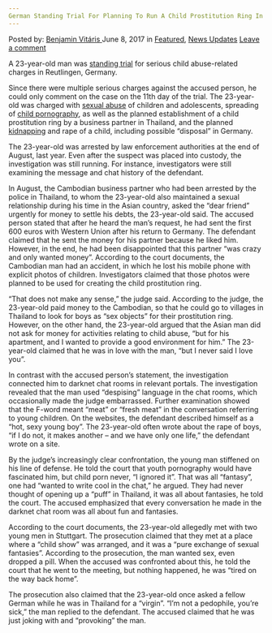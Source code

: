 ```yaml
---
German Standing Trial For Planning To Run A Child Prostitution Ring In Thailand
---
```

<article class="post-listing post-20465 post type-post status-publish format-standard has-post-thumbnail hentry 
    <div class="post-inner">
        <span>Posted by: <a href="https://www.deepdotweb.com/author/benjaminvi/" title="">Benjamin Vitáris </a></span>
    <span>June 8, 2017</span>
    <span>in <a href="https://www.deepdotweb.com/category/deepdot-news/" rel="category tag">Featured</a>, <a href="https://www.deepdotweb.com/category/news-updates/" rel="category tag">News Updates</a></span>
    <span><a href="https://www.deepdotweb.com/2017/06/08/german-standing-trial-for-planning/#respond">Leave a comment</a></span>
    </p>
    <div class="clear"></div>
    <div class="entry">
    <p>A 23-year-old man was <a href="http://www.swp.de/reutlingen/lokales/reutlingen_und_umgebung/alles-nur-erregende-sexuelle-fantasien_-15014476.html">standing trial</a> for serious child abuse-related charges in Reutlingen, Germany.</p>
    <p>Since there were multiple serious charges against the accused person, he could only comment on the case on the 11th day of the trial. The 23-year-old was charged with <a href="https://www.deepdotweb.com/2017/05/05/father-man-abused-child-uploaded-video-dark-web/">sexual abuse</a> of children and adolescents, spreading of <a href="https://www.deepdotweb.com/2017/05/12/federal-prison-inmates-downloaded-child-porn-cloud/">child pornography</a>, as well as the planned establishment of a child prostitution ring by a business partner in Thailand, and the planned <a href="https://www.deepdotweb.com/2017/05/16/victim-rescued-brazils-first-bitcoin-ransom-kidnapping-plot/">kidnapping</a> and rape of a child, including possible “disposal” in Germany.</p>
    <p>The 23-year-old was arrested by law enforcement authorities at the end of August, last year. Even after the suspect was placed into custody, the investigation was still running. For instance, investigators were still examining the message and chat history of the defendant.</p>
    <p>In August, the Cambodian business partner who had been arrested by the police in Thailand, to whom the 23-year-old also maintained a sexual relationship during his time in the Asian country, asked the &#8220;dear friend&#8221; urgently for money to settle his debts, the 23-year-old said. The accused person stated that after he heard the man’s request, he had sent the first 600 euros with Western Union after his return to Germany. The defendant claimed that he sent the money for his partner because he liked him. However, in the end, he had been disappointed that this partner &#8220;was crazy and only wanted money&#8221;. According to the court documents, the Cambodian man had an accident, in which he lost his mobile phone with explicit photos of children. Investigators claimed that those photos were planned to be used for creating the child prostitution ring.</p>
    <p>&#8220;That does not make any sense,&#8221; the judge said. According to the judge, the 23-year-old paid money to the Cambodian, so that he could go to villages in Thailand to look for boys as “sex objects” for their prostitution ring. However, on the other hand, the 23-year-old argued that the Asian man did not ask for money for activities relating to child abuse, &#8220;but for his apartment, and I wanted to provide a good environment for him.&#8221; The 23-year-old claimed that he was in love with the man, &#8220;but I never said I love you&#8221;.</p>
    <p>In contrast with the accused person’s statement, the investigation connected him to darknet chat rooms in relevant portals. The investigation revealed that the man used “despising” language in the chat rooms, which occasionally made the judge embarrassed. Further examination showed that the F-word meant &#8220;meat&#8221; or &#8220;fresh meat&#8221; in the conversation referring to young children. On the websites, the defendant described himself as a &#8220;hot, sexy young boy&#8221;. The 23-year-old often wrote about the rape of boys, &#8220;if I do not, it makes another &#8211; and we have only one life,&#8221; the defendant wrote on a site.</p>
    <p>By the judge’s increasingly clear confrontation, the young man stiffened on his line of defense. He told the court that youth pornography would have fascinated him, but child porn never, &#8220;I ignored it&#8221;. That was all &#8220;fantasy&#8221;, one had &#8220;wanted to write cool in the chat,&#8221; he argued. They had never thought of opening up a “puff” in Thailand, it was all about fantasies, he told the court. The accused emphasized that every conversation he made in the darknet chat room was all about fun and fantasies.</p>
    <p>According to the court documents, the 23-year-old allegedly met with two young men in Stuttgart. The prosecution claimed that they met at a place where a “child show” was arranged, and it was a “pure exchange of sexual fantasies”. According to the prosecution, the man wanted sex, even dropped a pill. When the accused was confronted about this, he told the court that he went to the meeting, but nothing happened, he was “tired on the way back home”.</p>
    <p>The prosecution also claimed that the 23-year-old once asked a fellow German while he was in Thailand for a “virgin”. &#8220;I&#8217;m not a pedophile, you&#8217;re sick,&#8221; the man replied to the defendant. The accused claimed that he was just joking with and “provoking” the man.</p>
    </div>
    <span style="display:none" class="updated">2017-06-08</span>
    <div style="display:none" class="vcard author" itemprop="author" itemscope itemtype="http://schema.org/Person"><strong class="fn" itemprop="name"><a href="https://www.deepdotweb.com/author/benjaminvi/" title="Posts by Benjamin Vitáris" rel="author">Benjamin Vitáris</a></strong></div>
    </div>
</article>

